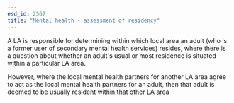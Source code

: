 ```yaml
---
esd_id: 2567
title: "Mental health - assessment of residency"
---
```


A LA is responsible for determining within which local area an adult (who is a former user of secondary mental health services) resides, where there is a question about whether an adult's usual or most residence is situated within a particular LA area.

However, where the local mental health partners for another LA area agree to act as the local mental health partners for an adult, then that adult is deemed to be usually resident within that other LA area

